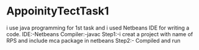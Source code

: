 # AppoinityTectTask1
i use java programming for 1st task and i used Netbeans  IDE for writing a code.
IDE:-Netbeans
Compiler:-javac
Step1:-i creat a project with name of RPS and include mca package in netbeans
Step2:- Compiled and run
